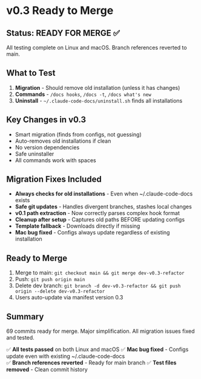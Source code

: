 # v0.3 Ready to Merge

## Status: READY FOR MERGE ✅

All testing complete on Linux and macOS. Branch references reverted to main.

## What to Test
1. **Migration** - Should remove old installation (unless it has changes)
2. **Commands** - `/docs hooks`, `/docs -t`, `/docs what's new`
3. **Uninstall** - `~/.claude-code-docs/uninstall.sh` finds all installations

## Key Changes in v0.3
- Smart migration (finds from configs, not guessing)
- Auto-removes old installations if clean
- No version dependencies
- Safe uninstaller
- All commands work with spaces

## Migration Fixes Included
- **Always checks for old installations** - Even when ~/.claude-code-docs exists
- **Safe git updates** - Handles divergent branches, stashes local changes
- **v0.1 path extraction** - Now correctly parses complex hook format
- **Cleanup after setup** - Captures old paths BEFORE updating configs
- **Template fallback** - Downloads directly if missing
- **Mac bug fixed** - Configs always update regardless of existing installation

## Ready to Merge
1. Merge to main: `git checkout main && git merge dev-v0.3-refactor`
2. Push: `git push origin main`
3. Delete dev branch: `git branch -d dev-v0.3-refactor && git push origin --delete dev-v0.3-refactor`
4. Users auto-update via manifest version 0.3

## Summary
69 commits ready for merge. Major simplification. All migration issues fixed and tested.

✅ **All tests passed** on both Linux and macOS
✅ **Mac bug fixed** - Configs update even with existing ~/.claude-code-docs  
✅ **Branch references reverted** - Ready for main branch
✅ **Test files removed** - Clean commit history